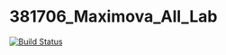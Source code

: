 # 381706_Maximova_All_Lab

[![Build Status](https://travis-ci.org/IrinaMaximova-381706/381706_Maximova_All_Lab.svg?branch=tut)](https://travis-ci.org/IrinaMaximova-381706/381706_Maximova_All_Lab)
